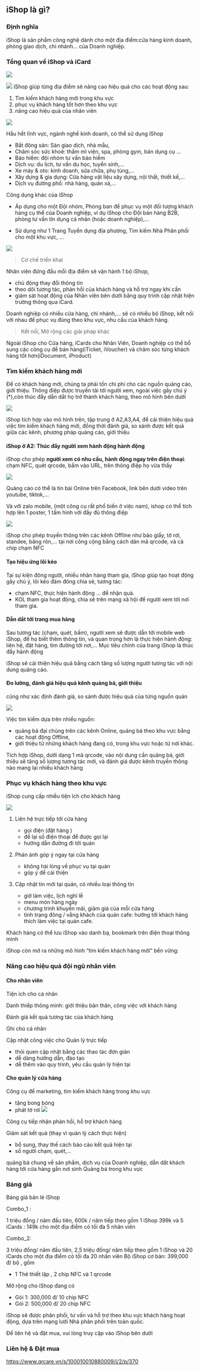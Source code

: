 ## iShop là gì?

### Định nghĩa 
iShop là sản phẩm công nghệ dành cho một địa điểm:cửa hàng kinh doanh, phòng giao dịch, chi nhánh… của Doanh nghiệp.

### Tổng quan về iShop và iCard 
![](2022-07-24-10-50-13.png)

![](https://apps.vinaas.com/file/e7r7a6Qir)
iShop giúp từng địa điểm sẽ nâng cao hiệu quả cho các hoạt động sau: 

1. Tìm kiếm khách hàng mới trong khu vực 
1. phục vụ khách hàng tốt hơn theo khu vực 
1. nâng cao hiệu quả của nhân viên

![](ishop-overview-diagram.png)

Hầu hết lĩnh vực, ngành nghề kinh doanh, có thể sử dụng iShop 
- Bất động sản: Sàn giao dịch, nhà mẫu, 
- Chăm sóc sức khoẻ: thẩm mĩ viện, spa, phòng gym, bán dụng cụ ...
- Bảo hiểm: đội nhóm tư vấn bảo hiểm
- Dịch vụ: du lịch, tư vấn du học, tuyển sinh,...
- Xe máy & oto: kinh doanh, sửa chữa, phụ tùng,...
- Xây dựng & gia dụng: Cửa hàng vật liệu xây dựng, nội thất, thiết kế,...
- Dịch vụ đường phố: nhà hàng, quán xá,…


Công dụng khác của iShop

- Áp dụng cho một Đội nhóm, Phòng ban để phục vụ một đối tượng khách hàng cụ thể của Doanh nghiệp, ví dụ iShop cho Đội bán hàng B2B, phòng tư vấn tín dụng cá nhân (hoặc doanh nghiệp),…

- Sử dụng như 1 Trang Tuyển dụng địa phương, Tìm kiếm Nhà Phân phối cho một khu vực, …

![](2022-07-21-10-15-39.png)


> Cơ chế triển khai 

Nhân viên đứng đầu mỗi địa điểm sẽ vận hành 1 bộ iShop, 
- chủ động thay đổi thông tin
- theo dõi tương tác, phản hồi của khách hàng và hỗ trợ ngay khi cần
- giám sát hoạt động của Nhân viên bên dưới bằng quy trình cập nhật hiện trường thông qua iCard.

Doanh nghiệp có nhiều cửa hàng, chi nhánh,... sẽ có nhiều bộ iShop, kết nối với nhau để phục vụ đúng theo khu vực, nhu cầu của khách hàng.

> Kết nối, Mở rộng các giải pháp khác 

Ngoài iShop cho Cửa hàng, iCards cho Nhân Viên, Doanh nghiệp có thể bổ sung các công cụ để bán hàng(iTicket, iVoucher) và chăm sóc từng khách hàng tốt hơn(iDocument, iProduct) 

### Tìm kiếm khách hàng mới

Để có khách hàng mới, chúng ta phải tốn chi phí cho các nguồn quảng cáo, giới thiệu. Thông điệp được truyền tải tới người xem, ngoài việc gây chú ý (*),còn thúc đẩy  dẫn dắt họ trở thành khách hàng, theo mô hình bên dưới

![](2022-07-25-05-18-18.png)

iShop tích hợp vào mô hình trên, tập trung ở A2,A3,A4, để cải thiện hiệu quả việc tìm kiếm khách hàng mới, đồng thời đánh giá, so sánh được kết quả giữa các kênh, phương pháp quảng cáo, giới thiệu 

#### iShop ở A2: Thúc đẩy người xem hành động hành động 

iShop cho phép **người xem có nhu cầu, hành động ngay trên điện thoại**: chạm NFC, quét qrcode, bấm vào URL, trên thông điệp họ vừa thấy

![](2022-07-24-13-38-33.png)

Quảng cáo có thể là tin bài Online trên Facebook, link bên dưới video trên youtube, tiktok,... 

Và với zalo mobile, (một công cụ rất phổ biến ở việc nam), ishop có thể tích hợp lên 1 poster, 1 tấm hình với đầy đủ thông điệp 

![](2022-07-24-14-13-53.png)

iShop cho phép truyền thông trên các kênh Offline như báo giấy, tờ rơi, standee, băng rôn,... tại nơi công cộng bằng cách dán mã qrcode, và cả chip chạm NFC 

#### Tạo hiệu ứng lôi kéo 

Tại sự kiện đông người, nhiều nhãn hàng tham gia, iShop giúp tạo hoạt động gây chú ý, lôi kéo đám đông chia sẻ, tương tác: 
- chạm NFC, thực hiện hành động ... để nhận quà. 
- KOL tham gia hoạt động, chia sẻ trên mạng xã hội để người xem tới nơi tham gia. 


#### Dẫn dắt tới trang mua hàng

Sau tương tác (chạm, quét, bấm), người xem sẽ được dẫn tới mobile web iShop, để họ biết thêm thông tin, và quan trọng hơn là thực hiện hành động: liên hệ, đặt hàng, tìm đường tới nơi,... Mục tiêu chính của trang iShop là thúc đẩy hành động 

iShop sẽ cải thiện hiệu quả bằng cách tăng số lượng người tương tác với nội dung quảng cáo.

#### Đo lường, đánh giá hiệu quả kênh quảng bá, giới thiệu 

cũng như xác định đánh giá, so sánh được hiệu quả của từng nguồn quản 

![](2022-07-23-09-34-51.png)

Việc tìm kiếm dựa trên nhiều nguồn:
-  quảng bá đại chúng trên các kênh Online, quảng bá theo khu vực bằng các hoạt động Offline,
- giới thiệu từ những khách hàng đang có, trong khu vực hoặc từ nơi khác.

Tích hợp iShop, dưới dạng 1 mã qrcode, vào nội dung cần quảng bá, giới thiệu sẽ tăng số lượng tương tác mới,
và đánh giá được kênh truyền thông nào mang lại nhiều khách hàng 

### Phục vụ khách hàng theo khu vực 

iShop cung cấp nhiều tiện ích cho khách hàng

![](2022-07-23-09-30-02.png)

1. Liên hệ trực tiếp tới cửa hàng

    - gọi điện (đặt hàng )
    - để lại số điện thoại để được gọi lại
    - hướng dẫn đường đi tới quán 

1. Phản ánh góp ý ngay tại cửa hàng 
    - không hài lòng về phục vụ tại quán 
    - góp ý để cải thiện 

1. Cập nhật tin mới tại quán, có nhiều loại thông tin 
    - giờ làm việc, lịch nghỉ lễ
    - menu món hàng ngày
    - chương trình khuyến mãi, giảm giá của mỗi cửa hàng
    - tình trạng đông / vắng khách của quán cafe: hướng tới khách hàng thích làm việc tại quán cafe. 

Khách hàng có thể lưu iShop vào danh bạ, bookmark trên điện thoại thông minh 

iShop còn mở ra những mô hình “tìm kiếm khách hàng mới” bền vững:

### Nâng cao hiệu quả đội ngũ nhân viên 

#### Cho nhân viên 
Tiện ích cho cá nhân 

Danh thiếp thông minh: giới thiệu bản thân, công việc với khách hàng

Đánh giá kết quả tương tác của khách hàng

Ghi chú cá nhân

Cập nhật công việc cho Quản lý trực tiếp
- thói quen cập nhật bằng các thao tác đơn giản
- dễ dàng hướng dẫn, đào tạo
- dễ thêm vào quy trình, yêu cầu quản lý hiện tại 

#### Cho quản lý cửa hàng

Công cụ để marketing, tìm kiếm khách hàng trong khu vực 

- tặng bong bóng
- phát tờ rơi
![](2022-07-25-05-44-08.png)

Công cụ tiếp nhận phản hồi, hỗ trợ khách hàng

Giám sát kết quả (thay vì quản lý cách thực hiện)
- bổ sung, thay thế cách báo cáo kết quả hiện tại
- số người chạm, quét,...


quảng bá chung về sản phẩm, dịch vụ của Doanh nghiệp, dẫn dắt khách hàng tới cửa hàng gần nơi sinh
Quảng bá trong khu vực 

### Bảng giá 

Bảng giá bán lẻ iShop

Combo_1 : 

1 triệu đồng / năm đầu tiên, 600k / năm tiếp theo
gồm 1 iShop 399k và 5 iCards : 149k 
cho một địa điểm có tối đa 5 nhân viên

Combo_2: 

3 triệu đồng/ năm đầu tiên, 2,5 triệu đồng/ năm tiếp theo
gồm 1 iShop và 20 iCards
cho một địa điểm có tối đa 20 nhân viên
Bộ iShop cơ bản: 399,000 đ/ bộ , gồm
  - 1 Thẻ thiết lập , 2 chip NFC và  1 qrcode

Mở rộng cho iShop đang có
- Gói 1: 300,000 đ/ 10 chip NFC
- Gói 2: 500,000 đ/ 20 chip NFC

iShop sẽ được phân phối, tư vấn và hỗ trợ theo khu vực khách hàng hoạt động, dựa trên mạng lưới Nhà phân phối trên toàn quốc.

Để liên hệ và đặt mua, vui lòng truy cập vào iShop bên dưới

### Liên hệ & Đặt mua 

https://www.qrcare.vn/s/100010010880009/i/2/p/370